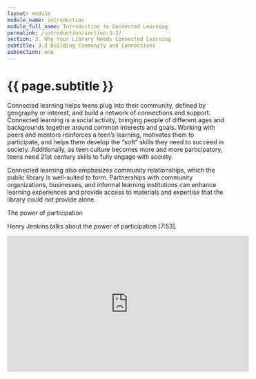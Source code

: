 ```yaml
---
layout: module
module_name: introduction
module_full_name: Introduction to Connected Learning
permalink: /introduction/section-3-3/
section: 3. Why Your Library Needs Connected Learning
subtitle: 3.3 Building Community and Connections
subsection: one
---
```


# {{ page.subtitle }}

Connected learning helps teens plug into their community, defined by geography or interest, and build a network of connections and support. Connected learning is a social activity, bringing people of different ages and backgrounds together around common interests and goals. Working with peers and mentors reinforces a teen’s learning, motivates them to participate, and helps them develop the “soft” skills they need to succeed in society. Additionally, as teen culture becomes more and more participatory, teens need 21st century skills to fully engage with society. 

Connected learning also emphasizes community relationships, which the public library is well-suited to form. Partnerships with community organizations, businesses, and informal learning institutions can enhance learning experiences and provide access to materials and expertise that the library could not provide alone.  

<div class="explanatory">
<p class="box-title">The power of participation</p>
<p>Henry Jenkins talks about the power of participation [7:53]. </p>
<iframe width="560" height="315" src="https://www.youtube.com/embed/1gPm-c1wRsQ" frameborder="0" allow="autoplay; encrypted-media" allowfullscreen></iframe>
</div>
